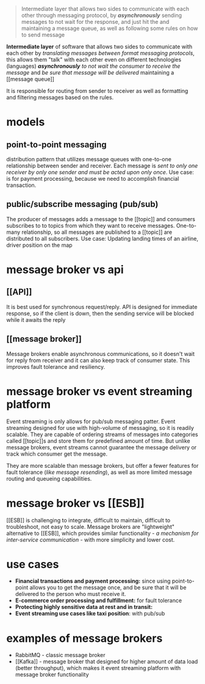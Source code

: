 > 	Intermediate layer that allows two sides to communicate with each other through messaging protocol, by ***asynchronously***  sending messages to not wait for the response, and just hit the  and maintaining a message queue, as well as following some rules on how to send message

**Intermediate layer** of software that allows two sides to communicate with each other by *translating messages between format messaging protocols*, this allows them "talk" with each other even on different technologies (languages) ***asynchronously** to not wait the consumer to receive the message* and *be sure that message will be delivered* maintaining a [[message queue]]

It is responsible for routing from sender to receiver as well as formatting and filtering messages based on the rules.

# models
## point-to-point messaging
distribution pattern that utilizes message queues with one-to-one relationship between sender and receiver. Each message is *sent to only one receiver by only one sender and must be acted upon only once*.
Use case: is for payment processing, because we need to accomplish financial transaction.

## public/subscribe messaging (pub/sub)
The producer of messages adds a message to the [[topic]] and consumers subscribes to to topics from which they want to receive messages. One-to-many relationship, so all messages are published to a [[topic]] are distributed to all subscribers.
Use case: Updating landing times of an airline, driver position on the map

# message broker vs api
## [[API]]
It is best used for synchronous request/reply. API is designed for immediate response, so if the client is down, then the sending service will be blocked while it awaits the reply

## [[message broker]]
Message brokers enable asynchronous communications, so it doesn't wait for reply from receiver and it can also keep track of consumer state. This improves fault tolerance and resiliency.


# message broker vs event streaming platform
Event streaming is only allows for pub/sub messaging patter. 
Event streaming designed for use with high-volume of messaging, so it is readily scalable.
They are capable of ordering streams of messages into categories called [[topic]]s and store them for predefined amount of time.
But unlike message brokers, event streams cannot guarantee the message delivery or track which consumer get the message.

They are more scalable than message brokers, but offer a fewer features for fault tolerance (*like message resending*), as well as more limited message routing and queueing capabilities.


# message broker vs [[ESB]]
[[ESB]] is challenging to integrate, difficult to maintain, difficult to troubleshoot, not easy to scale.
Message brokers are "lightweight" alternative to [[ESB]], which provides similar functionality - *a mechanism for inter-service communication* - with more simplicity and lower cost.


# use cases
- **Financial transactions and payment processing:** since using point-to-point allows you to get the message once, and be sure that it will be delivered to the person who must receive it.
- **E-commerce order processing and fulfillment:** for fault tolerance 
- **Protecting highly sensitive data at rest and in transit:**
- **Event streaming use cases like taxi position**: with pub/sub

# examples of message brokers
- RabbitMQ - classic message broker
- [[Kafka]] - message broker that designed for higher amount of data load (better throughput), which makes it event streaming platform with message broker functionality 